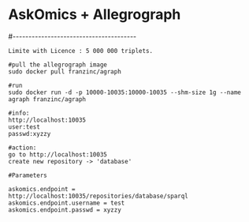 # AskOmics + Allegrograph
#---------------------------------------

    Limite with Licence : 5 000 000 triplets.

    #pull the allegrograph image
    sudo docker pull franzinc/agraph

    #run
    sudo docker run -d -p 10000-10035:10000-10035 --shm-size 1g --name agraph franzinc/agraph

    #info:
    http://localhost:10035
    user:test
    passwd:xyzzy

    #action:
    go to http://localhost:10035
    create new repository -> 'database'

    #Parameters

    askomics.endpoint = http://localhost:10035/repositories/database/sparql
    askomics.endpoint.username = test
    askomics.endpoint.passwd = xyzzy


